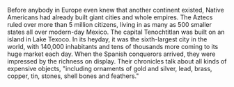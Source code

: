 ---
---
Before anybody in Europe even knew that another continent existed, Native Americans had already built giant cities and whole empires. The Aztecs ruled over more than 5 million citizens, living in as many as 500 smaller states all over modern-day Mexico. The capital Tenochtitlan was built on an island in Lake Texoco. In its heyday, it was the sixth-largest city in the world, with 140,000 inhabitants and tens of thousands more coming to its huge market each day. When the Spanish conquerors arrived, they were impressed by the richness on display. Their chronicles talk about all kinds of expensive objects, "including ornaments of gold and silver, lead, brass, copper, tin, stones, shell bones and feathers."